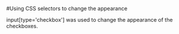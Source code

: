 #Using CSS selectors to change the appearance

input[type='checkbox'] was used to change the appearance of the checkboxes.
